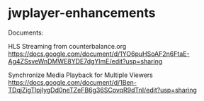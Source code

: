 # jwplayer-enhancements

Documents:

HLS Streaming from counterbalance.org
https://docs.google.com/document/d/1YO6puHSoAF2n6FtaE-Ag4ZSsveWnDMWE8YDE7dgYlmE/edit?usp=sharing

Synchronize Media Playback for Multiple Viewers
https://docs.google.com/document/d/1Ben-TDqjZigTlpjIygDd0neTZeFB6g36SCovqR9dTnI/edit?usp=sharing
